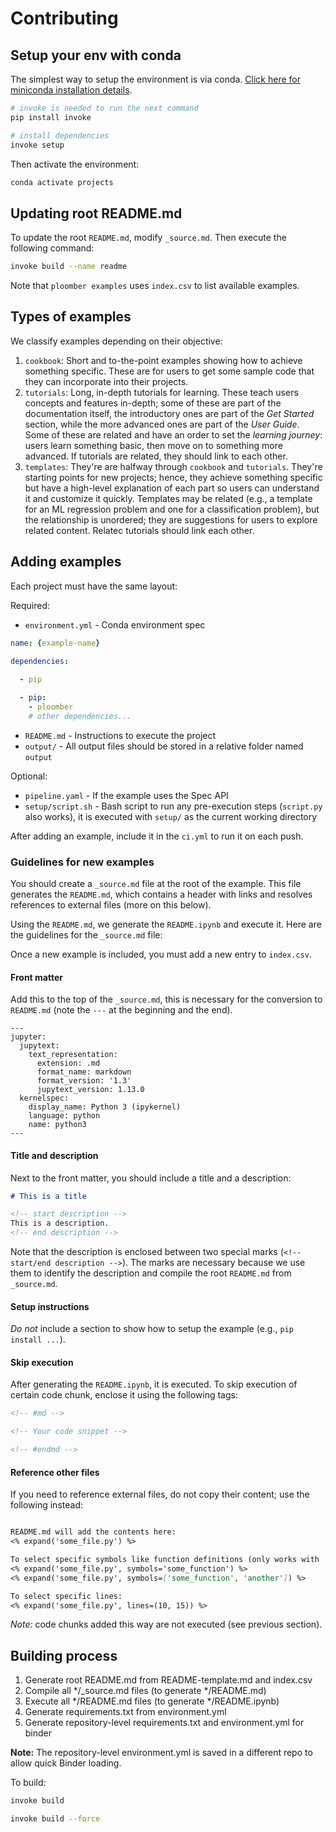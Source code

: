 # Contributing

## Setup your env with conda

The simplest way to setup the environment is via conda. [Click here for miniconda installation details](https://docs.conda.io/en/latest/miniconda.html).


```sh
# invoke is needed to run the next command
pip install invoke

# install dependencies
invoke setup
```

Then activate the environment:

```sh
conda activate projects
```

## Updating root README.md

To update the root `README.md`, modify `_source.md`. Then execute the following command:

```sh
invoke build --name readme
```

Note that `ploomber examples` uses `index.csv` to list available examples.

## Types of examples

We classify examples depending on their objective:

1. `cookbook`: Short and to-the-point examples showing how to achieve something specific. These are for users to get some sample code that they can incorporate into their projects.
2. `tutorials`: Long, in-depth tutorials for learning. These teach users concepts and features in-depth; some of these are part of the documentation itself, the introductory ones are part of the *Get Started* section, while the more advanced ones are part of the *User Guide*. Some of these are related and have an order to set the *learning journey*: users learn something basic, then move on to something more advanced. If tutorials are related, they should link to each other.
3. `templates`: They're are halfway through `cookbook` and `tutorials`. They're starting points for new projects; hence, they achieve something specific but have a high-level explanation of each part so users can understand it and customize it quickly. Templates may be related (e.g., a template for an ML regression problem and one for a classification problem), but the relationship is unordered; they are suggestions for users to explore related content. Relatec tutorials should link each other.

## Adding examples

Each project must have the same layout:

Required:

* `environment.yml` - Conda environment spec

```yaml
name: {example-name}

dependencies:
  
  - pip

  - pip:
    - ploomber
    # other dependencies...
```

* `README.md` - Instructions to execute the project
* `output/` - All output files should be stored in a relative folder named `output`

Optional:

* `pipeline.yaml` - If the example uses the Spec API
* `setup/script.sh` - Bash script to run any pre-execution steps (`script.py` also works), it is executed with `setup/` as the current working directory


After adding an example, include it in the `ci.yml` to run it on each push.

### Guidelines for new examples

You should create a `_source.md` file at the root of the example. This file generates the `README.md`, which contains a header with links and resolves references to external files (more on this below).

Using the `README.md`, we generate the `README.ipynb` and execute it. Here are the guidelines for the `_source.md` file:

Once a new example is included, you must add a new entry to `index.csv`.

#### Front matter

Add this to the top of the `_source.md`, this is necessary for the conversion to `README.md` (note the `---` at the beginning and the end).

```
---
jupyter:
  jupytext:
    text_representation:
      extension: .md
      format_name: markdown
      format_version: '1.3'
      jupytext_version: 1.13.0
  kernelspec:
    display_name: Python 3 (ipykernel)
    language: python
    name: python3
---
```

#### Title and description

Next to the front matter, you should include a title and a description:

```md
# This is a title

<!-- start description -->
This is a description.
<!-- end description -->

```

Note that the description is enclosed between two special marks (`<!-- start/end description -->`). The marks are necessary because we use them to identify the description and compile the root `README.md` from `_source.md`.

#### Setup instructions

*Do not* include a section to show how to setup the example (e.g., `pip install ...`).

#### Skip execution

After generating the `README.ipynb`, it is executed. To skip execution of certain code chunk, enclose it using the following tags:

```md
<!-- #md -->

<!-- Your code snippet -->

<!-- #endmd -->
```

#### Reference other files

If you need to reference external files, do not copy their content; use the following instead:

```md

README.md will add the contents here:
<% expand('some_file.py') %>

To select specific symbols like function definitions (only works with .py files):
<% expand('some_file.py', symbols='some_function') %>
<% expand('some_file.py', symbols=['some_function', 'another']) %>

To select specific lines:
<% expand('some_file.py', lines=(10, 15)) %>
```

*Note:* code chunks added this way are not executed (see previous section).


## Building process

1. Generate root README.md from README-template.md and index.csv
2. Compile all */_source.md files (to generate */README.md)
2. Execute all */README.md files (to generate */README.ipynb)
3. Generate requirements.txt from environment.yml
4. Generate repository-level requirements.txt and environment.yml for binder

**Note:** The repository-level environment.yml is saved in a different repo to allow
quick Binder loading.


To build:

```sh
invoke build
```

```sh
invoke build --force
```
